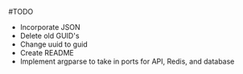 #TODO

- Incorporate JSON
- Delete old GUID's
- Change uuid to guid
- Create README
- Implement argparse to take in ports for API, Redis, and database